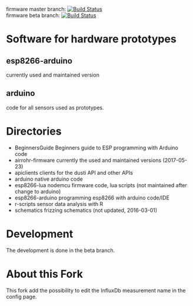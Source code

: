firmware master branch: [![Build Status](https://travis-ci.com/opendata-stuttgart/sensors-software.svg?branch=master)](https://travis-ci.com/opendata-stuttgart/sensors-software)  
firmware beta branch: [![Build Status](https://travis-ci.com/opendata-stuttgart/sensors-software.svg?branch=beta)](https://travis-ci.com/opendata-stuttgart/sensors-software)  

# Software for hardware prototypes

## esp8266-arduino  

currently used and maintained version

## arduino

code for all sensors used as prototypes.

# Directories 

* BeginnersGuide	Beginners guide to ESP programming with Arduino code
* airrohr-firmware	currently the used and maintained versions (2017-05-23)
* apiclients	clients for the dusti API and other APIs
* arduino	native arduino code
* esp8266-lua	nodemcu firmware code, lua scripts (not maintained after change to arduino)
* esp8266-arduino	programming esp8266 with arduino code/IDE
* r-scripts	sensor data analysis with R
* schematics	frizzing schematics (not updated, 2016-03-01)

# Development

The development is done in the beta branch.

# About this Fork

This fork add the possibility to edit the InfluxDb measurement name in the config page.
